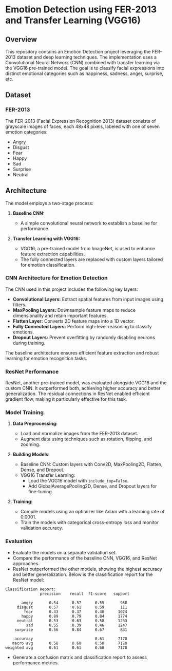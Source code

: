 # Emotion Detection using FER-2013 and Transfer Learning (VGG16)

## Overview
This repository contains an Emotion Detection project leveraging the FER-2013 dataset and deep learning techniques. The implementation uses a Convolutional Neural Network (CNN) combined with transfer learning via the VGG16 pre-trained model. The goal is to classify facial expressions into distinct emotional categories such as happiness, sadness, anger, surprise, etc.

## Dataset
### FER-2013
The FER-2013 (Facial Expression Recognition 2013) dataset consists of grayscale images of faces, each 48x48 pixels, labeled with one of seven emotion categories:
- Angry
- Disgust
- Fear
- Happy
- Sad
- Surprise
- Neutral

## Architecture
The model employs a two-stage process:

1. **Baseline CNN:**
   - A simple convolutional neural network to establish a baseline for performance.
   
2. **Transfer Learning with VGG16:**
   - VGG16, a pre-trained model from ImageNet, is used to enhance feature extraction capabilities.
   - The fully connected layers are replaced with custom layers tailored for emotion classification.

### CNN Architecture for Emotion Detection
The CNN used in this project includes the following key layers:
- **Convolutional Layers:** Extract spatial features from input images using filters.
- **MaxPooling Layers:** Downsample feature maps to reduce dimensionality and retain important features.
- **Flatten Layer:** Converts 2D feature maps into a 1D vector.
- **Fully Connected Layers:** Perform high-level reasoning to classify emotions.
- **Dropout Layers:** Prevent overfitting by randomly disabling neurons during training.

The baseline architecture ensures efficient feature extraction and robust learning for emotion recognition tasks.

### ResNet Performance
ResNet, another pre-trained model, was evaluated alongside VGG16 and the custom CNN. It outperformed both, achieving higher accuracy and better generalization. The residual connections in ResNet enabled efficient gradient flow, making it particularly effective for this task.

### Model Training
1. **Data Preprocessing:**
   - Load and normalize images from the FER-2013 dataset.
   - Augment data using techniques such as rotation, flipping, and zooming.

2. **Building Models:**
   - Baseline CNN: Custom layers with Conv2D, MaxPooling2D, Flatten, Dense, and Dropout.
   - VGG16 Transfer Learning:
     - Load the VGG16 model with `include_top=False`.
     - Add GlobalAveragePooling2D, Dense, and Dropout layers for fine-tuning.

3. **Training:**
   - Compile models using an optimizer like Adam with a learning rate of 0.0001.
   - Train the models with categorical cross-entropy loss and monitor validation accuracy.

### Evaluation
- Evaluate the models on a separate validation set.
- Compare the performance of the baseline CNN, VGG16, and ResNet approaches.
- ResNet outperformed the other models, showing the highest accuracy and better generalization. Below is the classification report for the ResNet model:

```
Classification Report:
               precision    recall  f1-score   support

       angry       0.54      0.57      0.55       958
     disgust       0.57      0.61      0.59       111
        fear       0.43      0.37      0.40      1024
       happy       0.89      0.79      0.84      1774
     neutral       0.53      0.63      0.58      1233
         sad       0.55      0.39      0.46      1247
    surprise       0.56      0.84      0.67       831

    accuracy                           0.61      7178
   macro avg       0.58      0.60      0.58      7178
weighted avg       0.61      0.61      0.60      7178
```

- Generate a confusion matrix and classification report to assess performance metrics.



